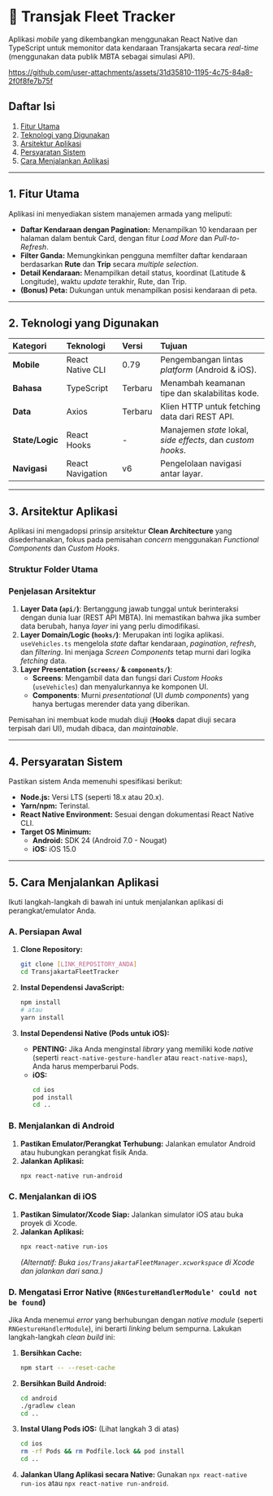 # 🚌 Transjak Fleet Tracker

Aplikasi *mobile* yang dikembangkan menggunakan React Native dan TypeScript untuk memonitor data kendaraan Transjakarta secara *real-time* (menggunakan data publik MBTA sebagai simulasi API).



https://github.com/user-attachments/assets/31d35810-1195-4c75-84a8-2f0f8fe7b75f



## Daftar Isi
1. [Fitur Utama](#1-fitur-utama)
2. [Teknologi yang Digunakan](#2-teknologi-yang-digunakan)
3. [Arsitektur Aplikasi](#3-arsitektur-aplikasi)
4. [Persyaratan Sistem](#4-persyaratan-sistem)
5. [Cara Menjalankan Aplikasi](#5-cara-menjalankan-aplikasi)

---

## 1. Fitur Utama

Aplikasi ini menyediakan sistem manajemen armada yang meliputi:

* **Daftar Kendaraan dengan Pagination:** Menampilkan 10 kendaraan per halaman dalam bentuk Card, dengan fitur *Load More* dan *Pull-to-Refresh*.
* **Filter Ganda:** Memungkinkan pengguna memfilter daftar kendaraan berdasarkan **Rute** dan **Trip** secara *multiple selection*.
* **Detail Kendaraan:** Menampilkan detail status, koordinat (Latitude & Longitude), waktu *update* terakhir, Rute, dan Trip.
* **(Bonus) Peta:** Dukungan untuk menampilkan posisi kendaraan di peta.

---

## 2. Teknologi yang Digunakan

| Kategori | Teknologi | Versi | Tujuan |
| :--- | :--- | :--- | :--- |
| **Mobile** | React Native CLI | 0.79 | Pengembangan lintas *platform* (Android & iOS). |
| **Bahasa** | TypeScript | Terbaru | Menambah keamanan tipe dan skalabilitas kode. |
| **Data** | Axios | Terbaru | Klien HTTP untuk fetching data dari REST API. |
| **State/Logic** | React Hooks | - | Manajemen *state* lokal, *side effects*, dan *custom hooks*. |
| **Navigasi** | React Navigation | v6 | Pengelolaan navigasi antar layar. |

---

## 3. Arsitektur Aplikasi

Aplikasi ini mengadopsi prinsip arsitektur **Clean Architecture** yang disederhanakan, fokus pada pemisahan *concern* menggunakan *Functional Components* dan *Custom Hooks*.

### Struktur Folder Utama

### Penjelasan Arsitektur

1.  **Layer Data (`api/`)**: Bertanggung jawab tunggal untuk berinteraksi dengan dunia luar (REST API MBTA). Ini memastikan bahwa jika sumber data berubah, hanya *layer* ini yang perlu dimodifikasi.
2.  **Layer Domain/Logic (`hooks/`)**: Merupakan inti logika aplikasi. `useVehicles.ts` mengelola *state* daftar kendaraan, *pagination*, *refresh*, dan *filtering*. Ini menjaga *Screen Components* tetap murni dari logika *fetching* data.
3.  **Layer Presentation (`screens/` & `components/`)**:
    * **Screens**: Mengambil data dan fungsi dari *Custom Hooks* (`useVehicles`) dan menyalurkannya ke komponen UI.
    * **Components**: Murni *presentational* (UI *dumb components*) yang hanya bertugas merender data yang diberikan.

Pemisahan ini membuat kode mudah diuji (**Hooks** dapat diuji secara terpisah dari UI), mudah dibaca, dan *maintainable*.

---

## 4. Persyaratan Sistem

Pastikan sistem Anda memenuhi spesifikasi berikut:

* **Node.js:** Versi LTS (seperti 18.x atau 20.x).
* **Yarn/npm:** Terinstal.
* **React Native Environment:** Sesuai dengan dokumentasi React Native CLI.
* **Target OS Minimum:**
    * **Android:** SDK 24 (Android 7.0 - Nougat)
    * **iOS:** iOS 15.0

---

## 5. Cara Menjalankan Aplikasi

Ikuti langkah-langkah di bawah ini untuk menjalankan aplikasi di perangkat/emulator Anda.

### A. Persiapan Awal

1.  **Clone Repository:**
    ```bash
    git clone [LINK_REPOSITORY_ANDA]
    cd TransjakartaFleetTracker
    ```

2.  **Instal Dependensi JavaScript:**
    ```bash
    npm install 
    # atau
    yarn install
    ```

3.  **Instal Dependensi Native (Pods untuk iOS):**
    * **PENTING:** Jika Anda menginstal *library* yang memiliki kode *native* (seperti `react-native-gesture-handler` atau `react-native-maps`), Anda harus memperbarui Pods.
    * **iOS:**
        ```bash
        cd ios
        pod install
        cd ..
        ```

### B. Menjalankan di Android

1.  **Pastikan Emulator/Perangkat Terhubung:** Jalankan emulator Android atau hubungkan perangkat fisik Anda.
2.  **Jalankan Aplikasi:**
    ```bash
    npx react-native run-android
    ```

### C. Menjalankan di iOS

1.  **Pastikan Simulator/Xcode Siap:** Jalankan simulator iOS atau buka proyek di Xcode.
2.  **Jalankan Aplikasi:**
    ```bash
    npx react-native run-ios
    ```
    *(Alternatif: Buka `ios/TransjakartaFleetManager.xcworkspace` di Xcode dan jalankan dari sana.)*

### D. Mengatasi Error Native (`RNGestureHandlerModule' could not be found`)

Jika Anda menemui *error* yang berhubungan dengan *native module* (seperti `RNGestureHandlerModule`), ini berarti *linking* belum sempurna. Lakukan langkah-langkah *clean build* ini:

1.  **Bersihkan Cache:**
    ```bash
    npm start -- --reset-cache
    ```
2.  **Bersihkan Build Android:**
    ```bash
    cd android
    ./gradlew clean
    cd ..
    ```
3.  **Instal Ulang Pods iOS:** (Lihat langkah 3 di atas)
    ```bash
    cd ios
    rm -rf Pods && rm Podfile.lock && pod install
    cd ..
    ```
4.  **Jalankan Ulang Aplikasi secara Native:** Gunakan `npx react-native run-ios` atau `npx react-native run-android`.
